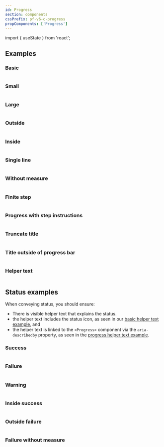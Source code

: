 ```yaml
---
id: Progress
section: components
cssPrefix: pf-v6-c-progress
propComponents: ['Progress']
---
```


import { useState } from 'react';

## Examples

### Basic

```ts file="./ProgressBasic.tsx"

```

### Small

```ts file="./ProgressSmall.tsx"

```

### Large

```ts file="./ProgressLarge.tsx"

```

### Outside

```ts file="./ProgressOutside.tsx"

```

### Inside

```ts file="./ProgressInside.tsx"

```

### Single line

```ts file="./ProgressSingleLine.tsx"

```

### Without measure

```ts file="./ProgressWithoutMeasure.tsx"

```

### Finite step

```ts file="./ProgressFiniteStep.tsx"

```

### Progress with step instructions

```ts file="./ProgressStepInstruction.tsx"

```

### Truncate title

```ts file="./ProgressTruncateTitle.tsx"

```

### Title outside of progress bar

```ts file="./ProgressTitleOutsideOfProgressBar.tsx"

```

### Helper text

```ts file="./ProgressHelperText.tsx"

```

## Status examples

When conveying status, you should ensure:

- There is visible helper text that explains the status.
- the helper text includes the status icon, as seen in our [basic helper text example](/components/helper-text#basic), and
- the helper text is linked to the `<Progress>` component via the `aria-describedby` property, as seen in the [progress helper text example](#helper-text).

### Success

```ts file="./ProgressSuccess.tsx"

```

### Failure

```ts file="./ProgressFailure.tsx"

```

### Warning

```ts file="./ProgressWarning.tsx"

```

### Inside success

```ts file="./ProgressInsideSuccess.tsx"

```

### Outside failure

```ts file="./ProgressOutsideFailure.tsx"

```

### Failure without measure

```ts file="./ProgressFailureWithoutMeasure.tsx"

```
